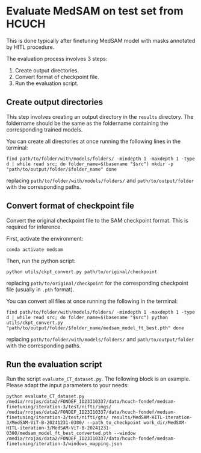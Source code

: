 # Evaluate MedSAM on test set from HCUCH

This is done typically after finetuning MedSAM model with masks annotated by HITL procedure.

The evaluation process involves 3 steps:

1. Create output directories.
2. Convert format of checkpoint file.
3. Run the evaluation script.

## Create output directories

This step involves creating an output directory in the `results` directory. The foldername should be the same as the foldername containing the corresponding trained models.

You can create all directories at once running the following lines in the terminal:

```
find path/to/folder/with/models/folders/ -mindepth 1 -maxdepth 1 -type d | while read src; do folder_name=$(basename "$src") mkdir -p "path/to/output/folder/$folder_name" done
```

replacing `path/to/folder/with/models/folders/` and `path/to/output/folder` with the corresponding paths.

## Convert format of checkpoint file

Convert the original checkpoint file to the SAM checkpoint format. This is required for inference.

First, activate the environment:

```conda activate medsam```

Then, run the python script:

```python utils/ckpt_convert.py path/to/original/checkpoint```

replacing `path/to/original/checkpoint` for the corresponding checkpoint file (usually in `.pth` format).

You can convert all files at once running the following in the terminal:

```find path/to/folder/with/models/folders/ -mindepth 1 -maxdepth 1 -type d | while read src; do folder_name=$(basename "$src") python utils/ckpt_convert.py "path/to/output/folder/$folder_name/medsam_model_ft_best.pth" done```

replacing `path/to/folder/with/models/folders/` and `path/to/output/folder` with the corresponding paths.

## Run the evaluation script

Run the script `evaluate_CT_dataset.py`. The following block is an example. Please adapt the input parameters to your needs:

```python evaluate_CT_dataset.py /media/rrojas/data2/FONDEF_ID23I10337/data/hcuch-fondef/medsam-finetuning/iteration-3/test/nifti/imgs/ /media/rrojas/data2/FONDEF_ID23I10337/data/hcuch-fondef/medsam-finetuning/iteration-3/test/nifti/gts/ results/MedSAM-HITL-iteration-3/MedSAM-ViT-B-20241231-0300/ --path_to_checkpoint work_dir/MedSAM-HITL-iteration-3/MedSAM-ViT-B-20241231-0300/medsam_model_ft_best_converted.pth --window /media/rrojas/data2/FONDEF_ID23I10337/data/hcuch-fondef/medsam-finetuning/iteration-3/windows_mapping.json```  

